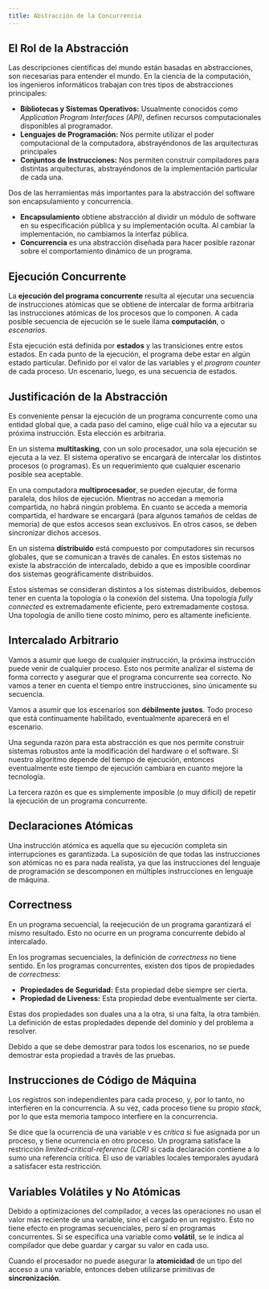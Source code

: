 ```yaml
---
title: Abstracción de la Concurrencia
---
```


## El Rol de la Abstracción

Las descripciones científicas del mundo están basadas en abstracciones, son necesarias para entender el mundo. En la ciencia de la computación, los ingenieros informáticos trabajan con tres tipos de abstracciones principales:

- **Bibliotecas y Sistemas Operativos:** Usualmente conocidos como *Application Program Interfaces (API)*, definen recursos computacionales disponibles al programador.
- **Lenguajes de Programación:** Nos permite utilizar el poder computacional de la computadora, abstrayéndonos de las arquitecturas principales
- **Conjuntos de Instrucciones:** Nos permiten construir compiladores para distintas arquitecturas, abstrayéndonos de la implementación particular de cada una.

Dos de las herramientas más importantes para la abstracción del software son encapsulamiento y concurrencia.

- **Encapsulamiento** obtiene abstracción al dividir un módulo de software en su especificación pública y su implementación oculta. Al cambiar la implementación, no cambiamos la interfaz pública.
- **Concurrencia** es una abstracción diseñada para hacer posible razonar sobre el comportamiento dinámico de un programa.

## Ejecución Concurrente

La **ejecución del programa concurrente** resulta al ejecutar una secuencia de instrucciones atómicas que se obtiene de intercalar de forma arbitraria las instrucciones atómicas de los procesos que lo componen. A cada posible secuencia de ejecución se le suele llama **computación**, o *escenarios*.

Esta ejecución está definida por **estados** y las transiciones entre estos estados. En cada punto de la ejecución, el programa debe estar en algún estado particular. Definido por el valor de las variables y el *program counter* de cada proceso. Un escenario, luego, es una secuencia de estados.

## Justificación de la Abstracción

Es conveniente pensar la ejecución de un programa concurrente como una entidad global que, a cada paso del camino, elige cuál hilo va a ejecutar su próxima instrucción. Esta elección es arbitraria.

En un sistema **multitasking**, con un solo procesador, una sola ejecución se ejecuta a la vez. El sistema operativo se encargará de intercalar los distintos procesos (o programas). Es un requerimiento que cualquier escenario posible sea aceptable.

En una computadora **multiprocesador**, se pueden ejecutar, de forma paralela, dos hilos de ejecución. Mientras no accedan a memoria compartida, no habrá ningún problema. En cuanto se acceda a memoria compartida, el hardware se encargará (para algunos tamaños de celdas de memoria) de que estos accesos sean exclusivos. En otros casos, se deben sincronizar dichos accesos.

En un sistema **distribuido** está compuesto por computadores sin recursos globales, que se comunican a través de canales. En estos sistemas no existe la abstracción de intercalado, debido a que es imposible coordinar dos sistemas geográficamente distribuidos.

Estos sistemas se consideran distintos a los sistemas distribuidos, debemos tener en cuenta la topología o la conexión del sistema. Una topología *fully connected* es extremadamente eficiente, pero extremadamente costosa. Una topología de anillo tiene costo mínimo, pero es altamente ineficiente.

## Intercalado Arbitrario

Vamos a asumir que luego de cualquier instrucción, la próxima instrucción puede venir de cualquier proceso. Esto nos permite analizar el sistema de forma correcto y asegurar que el programa concurrente sea correcto. No vamos a tener en cuenta el tiempo entre instrucciones, sino únicamente su secuencia.

Vamos a asumir que los escenarios son **débilmente justos**. Todo proceso que está continuamente habilitado, eventualmente aparecerá en el escenario.

Una segunda razón para esta abstracción es que nos permite construir sistemas robustos ante la modificación del hardware o el software. Si nuestro algoritmo depende del tiempo de ejecución, entonces eventualmente este tiempo de ejecución cambiara en cuanto mejore la tecnología.

La tercera razón es que es simplemente imposible (o muy difícil) de repetir la ejecución de un programa concurrente.

## Declaraciones Atómicas

Una instrucción atómica es aquella que su ejecución completa sin interrupciones es garantizada. La suposición de que todas las instrucciones son atómicas no es para nada realista, ya que las instrucciones del lenguaje de programación se descomponen en múltiples instrucciones en lenguaje de máquina.

## Correctness

En un programa secuencial, la reejecución de un programa garantizará el mismo resultado. Esto no ocurre en un programa concurrente debido al intercalado.

En los programas secuenciales, la definición de *correctness* no tiene sentido. En los programas concurrentes, existen dos tipos de propiedades de *correctness*:

- **Propiedades de Seguridad:** Esta propiedad debe siempre ser cierta.
- **Propiedad de Liveness:** Esta propiedad debe eventualmente ser cierta.

Estas dos propiedades son duales una a la otra, si una falta, la otra también. La definición de estas propiedades depende del dominio y del problema a resolver.

Debido a que se debe demostrar para todos los escenarios, no se puede demostrar esta propiedad a través de las pruebas.

## Instrucciones de Código de Máquina

Los registros son independientes para cada proceso, y, por lo tanto, no interfieren en la concurrencia. A su vez, cada proceso tiene su propio *stack*, por lo que esta memoria tampoco interfiere en la concurrencia.

Se dice que la ocurrencia de una variable $v$ es *crítica* si fue asignada por un proceso, y tiene ocurrencia en otro proceso. Un programa satisface la restricción *limited-critical-reference (LCR)* si cada declaración contiene a lo sumo una referencia crítica. El uso de variables locales temporales ayudará a satisfacer esta restricción.

## Variables Volátiles y No Atómicas

Debido a optimizaciones del compilador, a veces las operaciones no usan el valor más reciente de una variable, sino el cargado en un registro. Esto no tiene efecto en programas secuenciales, pero sí en programas concurrentes. Si se especifica una variable como **volátil**, se le indica al compilador que debe guardar y cargar su valor en cada uso.

Cuando el procesador no puede asegurar la **atomicidad** de un tipo del acceso a una variable, entonces deben utilizarse primitivas de **sincronización**.
